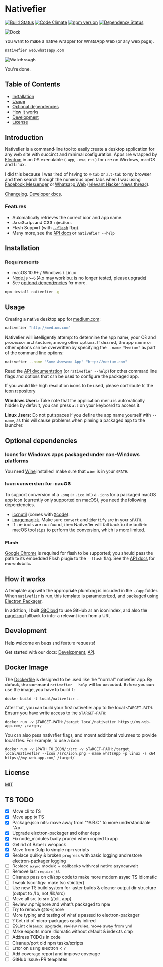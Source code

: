 # Nativefier

[![Build Status](https://travis-ci.org/jiahaog/nativefier.svg?branch=development)](https://travis-ci.org/jiahaog/nativefier)
[![Code Climate](https://codeclimate.com/github/jiahaog/nativefier/badges/gpa.svg)](https://codeclimate.com/github/jiahaog/nativefier)
[![npm version](https://badge.fury.io/js/nativefier.svg)](https://www.npmjs.com/package/nativefier)
[![Dependency Status](https://david-dm.org/jiahaog/nativefier.svg)](https://david-dm.org/jiahaog/nativefier)

![Dock](dock.png)

You want to make a native wrapper for WhatsApp Web (or any web page).

```bash
nativefier web.whatsapp.com
```

![Walkthrough](walkthrough.gif)

You're done.

## Table of Contents

  - [Installation](#installation)
  - [Usage](#usage)
  - [Optional dependencies](#optional-dependencies)
  - [How it works](#how-it-works)
  - [Development](docs/development.md)
  - [License](#license)

## Introduction

Nativefier is a command-line tool to easily create a desktop application for any web site with succinct and minimal configuration. Apps are wrapped by [Electron](http://electron.atom.io) in an OS executable (`.app`, `.exe`, etc.) for use on Windows, macOS and Linux.

I did this because I was tired of having to `⌘-tab` or `alt-tab` to my browser and then search through the numerous open tabs when I was using [Facebook Messenger](http://messenger.com) or [Whatsapp Web](http://web.whatsapp.com) ([relevant Hacker News thread](https://news.ycombinator.com/item?id=10930718)).

[Changelog](https://github.com/jiahaog/nativefier/blob/master/docs/changelog.md). [Developer docs](https://github.com/jiahaog/nativefier/blob/master/docs/development.md).

### Features

- Automatically retrieves the correct icon and app name.
- JavaScript and CSS injection.
- Flash Support (with [`--flash`](docs/api.md#flash) flag).
- Many more, see the [API docs](docs/api.md) or `nativefier --help`

## Installation

### Requirements

- macOS 10.9+ / Windows / Linux
- [Node.js](https://nodejs.org/) `>=6` (4.x may work but is no longer tested, please upgrade)
- See [optional dependencies](#optional-dependencies) for more.

```bash
npm install nativefier -g
```

## Usage

Creating a native desktop app for [medium.com](http://medium.com):

```bash
nativefier "http://medium.com"
```

Nativefier will intelligently attempt to determine the app name, your OS and processor architecture, among other options. If desired, the app name or other options can be overwritten by specifying the `--name "Medium"` as part of the command line options:

```bash
nativefier --name "Some Awesome App" "http://medium.com"
```
Read the [API documentation](docs/api.md) (or `nativefier --help`) for other command line flags and options that can be used to configure the packaged app.

If you would like high resolution icons to be used, please contribute to the [icon repository](https://github.com/jiahaog/nativefier-icons)!

**Windows Users:** Take note that the application menu is automatically hidden by default, you can press `alt` on your keyboard to access it.

**Linux Users:** Do not put spaces if you define the app name yourself with `--name`, as this will cause problems when pinning a packaged app to the launcher.

## Optional dependencies

### Icons for Windows apps packaged under non-Windows platforms

You need [Wine](https://www.winehq.org/) installed; make sure that `wine` is in your `$PATH`.

### Icon conversion for macOS

To support conversion of a `.png` or `.ico` into a `.icns` for a packaged macOS app icon (currently only supported on macOS), you need the following dependencies.

* [iconutil](https://developer.apple.com/library/mac/documentation/GraphicsAnimation/Conceptual/HighResolutionOSX/Optimizing/Optimizing.html) (comes with [Xcode](https://developer.apple.com/xcode/)).
* [imagemagick](http://www.imagemagick.org/script/index.php). Make sure `convert` and `identify` are in your `$PATH`.
* If the tools are not found, then Nativefier will fall back to the built-in macOS tool `sips` to perform the conversion, which is more limited.

### Flash

[Google Chrome](https://www.google.com/chrome/) is required for flash to be supported; you should pass the path to its embedded Flash plugin to the `--flash` flag. See the [API docs](docs/api.md) for more details.

## How it works

A template app with the appropriate plumbing is included in the `./app` folder. When `nativefier` is run, this template is parameterized, and packaged using [Electron Packager](https://github.com/electron-userland/electron-packager).

In addition, I built [GitCloud](https://github.com/jiahaog/gitcloud) to use GitHub as an icon index, and also the [pageIcon](https://github.com/jiahaog/page-icon) fallback to infer a relevant icon from a URL.

## Development

Help welcome on [bugs](https://github.com/jiahaog/nativefier/issues?q=is%3Aissue+label%3Abug) and [feature requests](https://github.com/jiahaog/nativefier/issues?q=is%3Aissue+label%3A%22feature+request%22)!

Get started with our docs: [Development](docs/development.md), [API](docs/api.md).

## Docker Image

The [Dockerfile](Dockerfile) is designed to be used like the "normal" nativefier app. By default, the command `nativefier --help` will be executed. Before you can use the image, you have to build it:

    docker build -t local/nativefier .
 
After that, you can build your first nativefier app to the local `$TARGET-PATH`. Ensure you have write access to the `$TARGET-PATH`:

    docker run -v $TARGET-PATH:/target local/nativefier https://my-web-app.com/ /target/

You can also pass nativefier flags, and mount additional volumes to provide local files. For example, to use a icon:

    docker run -v $PATH_TO_ICON/:/src -v $TARGET-PATH:/target local/nativefier --icon /src/icon.png --name whatsApp -p linux -a x64 https://my-web-app.com/ /target/

## License

[MIT](LICENSE.md)

## TS TODO

- [x] Move cli to TS
- [x] Move app to TS
- [x] Package.json nits: move away from "^A.B.C" to more understandable "A.x
- [x] Upgrade electron-packager and other deps
- [x] Fix node_modules badly pruned when copied to app
- [x] Get rid of Babel / webpack
- [x] Move from Gulp to simple npm scripts
- [x] Replace quirky & broken `progress` with basic logging and restore electron-packager logging
- [ ] Replace `async` module + callbacks with real native async/await
- [ ] Remove last `require()`s
- [ ] Cleanup pass on cli/app code to make more modern async TS idiomatic
- [ ] Tweak tsconfigs: make tsc strict(er)
- [ ] Use new TS build system for faster builds & cleaner output dir structure (output to /lib, not /lib/src)
- [ ] Move all src to src (/{cli, app})
- [ ] Review .npmignore and what's packaged to npm
- [ ] Try to remove @ts-ignore
- [ ] More typing and testing of what's passed to electron-packager
- [ ] ? Get rid of micro-packages easily inlined
- [ ] ESLint cleanup: upgrade, review rules, move away from yml
- [ ] Make exports more idiomatic without default & index.ts crap
- [ ] Address TODOs in code
- [ ] Cleanup/port old npm tasks/scripts
- [ ] Error on using electron < 7
- [ ] Add coverage report and improve coverage
- [ ] GitHub Issue+PR templates
